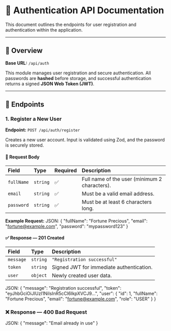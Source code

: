 # 🔐 Authentication API Documentation

This document outlines the endpoints for user registration and authentication within the application.

---

## 🧾 Overview

**Base URL:** `/api/auth`

This module manages user registration and secure authentication. All passwords are **hashed** before storage, and successful authentication returns a signed **JSON Web Token (JWT)**.

---

## 📘 Endpoints

### 1. Register a New User

**Endpoint:** `POST /api/auth/register`

Creates a new user account. Input is validated using Zod, and the password is securely stored.

#### 📨 Request Body

| Field | Type | Required | Description |
| :--- | :--- | :--- | :--- |
| `fullName` | `string` | ✅ | Full name of the user (minimum 2 characters). |
| `email` | `string` | ✅ | Must be a valid email address. |
| `password` | `string` | ✅ | Must be at least 6 characters long. |

**Example Request:**
JSON:
{
  "fullName": "Fortune Precious",
  "email": "fortune@example.com",
  "password": "mypassword123"
}

#### ✅ Response — 201 Created

| Field | Type | Description |
| :--- | :--- | :--- |
| `message` | `string` | `"Registration successful"` |
| `token` | `string` | Signed JWT for immediate authentication. |
| `user` | `object` | Newly created user data. |

JSON:
{
  "message": "Registration successful",
  "token": "eyJhbGciOiJIUzI1NiIsInR5cCI6IkpXVCJ9...",
  "user": {
    "id": 1,
    "fullName": "Fortune Precious",
    "email": "fortune@example.com",
    "role": "USER"
  }
}

### ❌ Response — 400 Bad Request
JSON:
{
  "message": "Email already in use"
}

